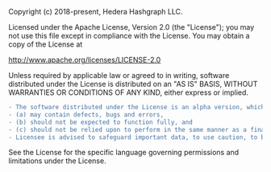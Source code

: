 Copyright (c) 2018-present, Hedera Hashgraph LLC.

Licensed under the Apache License, Version 2.0 (the "License"); you may not use this file except in compliance with the License. You may obtain a copy of the License at

http://www.apache.org/licenses/LICENSE-2.0

Unless required by applicable law or agreed to in writing, software distributed under the License is distributed on an "AS IS" BASIS, WITHOUT WARRANTIES OR CONDITIONS OF ANY KIND, either express or implied. 
```diff
- The software distributed under the License is an alpha version, which 
- (a) may contain defects, bugs and errors, 
- (b) should not be expected to function fully, and 
- (c) should not be relied upon to perform in the same manner as a final-release, commercial-grade product. 
- Licensee is advised to safeguard important data, to use caution, to back up any data before using the software, and not to rely in any way on the correct functioning or performance of the software and/or documentation. Licensee’s reliance on or use of the software is at its sole risk. 
```
See the License for the specific language governing permissions and limitations under the License.
